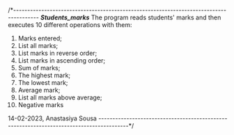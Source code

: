 /*---------------------------------------------------------------------------------------
*****Students_marks*****
The program reads students' marks and then executes 10 different operations with them:

1. Marks entered;
2. List all marks;
3. List marks in reverse order;
4. List marks in ascending order;
5. Sum of marks;
6. The highest mark;
7. The lowest mark;
8. Average mark;
9. List all marks above average;
10. Negative marks

14-02-2023, Anastasiya Sousa
-----------------------------------------------------------------------------------------*/
